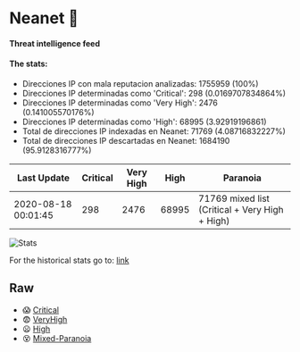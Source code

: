 # Neanet :hocho:
#### Threat intelligence feed
#### The stats:

- Direcciones IP con mala reputacion analizadas: 1755959 (100%)
- Direcciones IP determinadas como 'Critical':  298 (0.0169707834864%)
- Direcciones IP determinadas como 'Very High':  2476 (0.141005570176%)
- Direcciones IP determinadas como 'High':  68995 (3.92919196861)
- Total de direcciones IP indexadas en Neanet:  71769 (4.08716832227%)
- Total de direcciones IP descartadas en Neanet:  1684190 (95.9128316777%)

| Last Update | Critical | Very High | High | Paranoia |
| --- | --- | --- | --- | --- |
| 2020-08-18 00:01:45 | 298 | 2476 | 68995 | 71769 mixed list (Critical + Very High + High)|

![Stats](https://docs.google.com/spreadsheets/d/e/2PACX-1vSnaNMIXVabIpDJjufMlzH7poXnshF3mgd8Is1g9ytUEzVsP5my4Trn8f-xkoLLQ38xpL3HtmUexLo6/pubchart?oid=501124687&format=image)

For the historical stats go to: [link](/stats.csv)
## Raw
- :scream: [Critical](https://raw.githubusercontent.com/JavaGarcia/Neanet/master/blacklists/neanet_critical.txt)
- :fearful: [VeryHigh](https://raw.githubusercontent.com/JavaGarcia/Neanet/master/blacklists/neanet_veryHigh.txtt)
- :frowning: [High](https://raw.githubusercontent.com/JavaGarcia/Neanet/master/blacklists/neanet_high.txt)
- :dizzy_face: [Mixed-Paranoia](https://raw.githubusercontent.com/JavaGarcia/Neanet/master/blacklists/neanet_all.txt)


































































































































































































































































